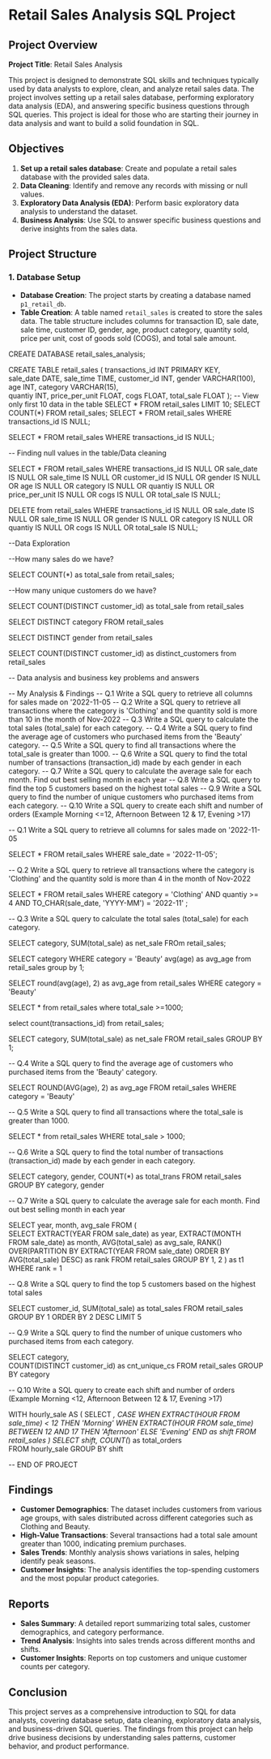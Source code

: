 # Retail Sales Analysis SQL Project

## Project Overview

**Project Title**: Retail Sales Analysis  

This project is designed to demonstrate SQL skills and techniques typically used by data analysts to explore, clean, and analyze retail sales data. The project involves setting up a retail sales database, performing exploratory data analysis (EDA), and answering specific business questions through SQL queries. This project is ideal for those who are starting their journey in data analysis and want to build a solid foundation in SQL.

## Objectives

1. **Set up a retail sales database**: Create and populate a retail sales database with the provided sales data.
2. **Data Cleaning**: Identify and remove any records with missing or null values.
3. **Exploratory Data Analysis (EDA)**: Perform basic exploratory data analysis to understand the dataset.
4. **Business Analysis**: Use SQL to answer specific business questions and derive insights from the sales data.

## Project Structure

### 1. Database Setup

- **Database Creation**: The project starts by creating a database named `p1_retail_db`.
- **Table Creation**: A table named `retail_sales` is created to store the sales data. The table structure includes columns for transaction ID, sale date, sale time, customer ID, gender, age, product category, quantity sold, price per unit, cost of goods sold (COGS), and total sale amount.

CREATE DATABASE retail_sales_analysis;

 CREATE TABLE retail_sales
						(
						transactions_id INT PRIMARY KEY,	
						sale_date DATE,
						sale_time TIME,
						customer_id	INT,
						gender VARCHAR(100),
						age INT,
						category VARCHAR(15),	
						quantiy	INT,
						price_per_unit	FLOAT,
						cogs FLOAT,
						total_sale FLOAT
						);
-- View only first 10 data in the table
SELECT * FROM retail_sales
LIMIT 10;
SELECT 
COUNT(*)
FROM retail_sales;
SELECT * FROM retail_sales
WHERE transactions_id IS NULL;

SELECT * FROM retail_sales 
WHERE transactions_id IS NULL;

-- Finding null values in the table/Data cleaning 

SELECT * FROM retail_sales
WHERE 
    transactions_id IS NULL
	OR
	sale_date IS NULL
	OR
	sale_time IS NULL
	OR
	customer_id IS NULL
	OR
	gender IS NULL
	OR
	age IS NULL
	OR
	category IS NULL
	OR
	quantiy IS NULL
	OR
	price_per_unit IS NULL
	OR
	cogs IS NULL
	OR
	total_sale IS NULL;

DELETE from retail_sales 
WHERE 
    transactions_id IS NULL
	OR
	sale_date IS NULL
	OR
	sale_time IS NULL
	OR
	gender IS NULL
	OR
	category IS NULL
	OR
	quantiy IS NULL
	OR
	cogs IS NULL
	OR
	total_sale IS NULL;

--Data Exploration

--How many sales do we have?

SELECT COUNT(*) as total_sale from retail_sales;

--How many unique customers do we have?

SELECT COUNT(DISTINCT customer_id) as total_sale from retail_sales

SELECT DISTINCT category FROM retail_sales

SELECT DISTINCT gender from retail_sales

SELECT COUNT(DISTINCT customer_id) as distinct_customers from retail_sales



-- Data analysis and business key problems and answers

-- My Analysis & Findings
-- Q.1 Write a SQL query to retrieve all columns for sales made on '2022-11-05
-- Q.2 Write a SQL query to retrieve all transactions where the category is 'Clothing' and the quantity sold is more than 10 in the month of Nov-2022
-- Q.3 Write a SQL query to calculate the total sales (total_sale) for each category.
-- Q.4 Write a SQL query to find the average age of customers who purchased items from the 'Beauty' category.
-- Q.5 Write a SQL query to find all transactions where the total_sale is greater than 1000.
-- Q.6 Write a SQL query to find the total number of transactions (transaction_id) made by each gender in each category.
-- Q.7 Write a SQL query to calculate the average sale for each month. Find out best selling month in each year
-- Q.8 Write a SQL query to find the top 5 customers based on the highest total sales 
-- Q.9 Write a SQL query to find the number of unique customers who purchased items from each category.
-- Q.10 Write a SQL query to create each shift and number of orders (Example Morning <=12, Afternoon Between 12 & 17, Evening >17)

-- Q.1 Write a SQL query to retrieve all columns for sales made on '2022-11-05

SELECT *
FROM retail_sales
WHERE sale_date = '2022-11-05';

-- Q.2 Write a SQL query to retrieve all transactions where the category is 'Clothing' and the quantity sold is more than 4 in the month of Nov-2022

SELECT * 
FROM retail_sales
WHERE 
category = 'Clothing'
AND
quantiy >= 4
AND
TO_CHAR(sale_date, 'YYYY-MM') = '2022-11'
;

-- Q.3 Write a SQL query to calculate the total sales (total_sale) for each category.

SELECT category,
SUM(total_sale) as net_sale
FROm retail_sales;

SELECT category
WHERE category = 'Beauty'
avg(age) as avg_age
from retail_sales
group by 1;

SELECT round(avg(age), 2) as avg_age
from retail_sales
WHERE category = 'Beauty'

SELECT * from retail_sales
where total_sale >=1000;

select count(transactions_id) from retail_sales;



SELECT category,
	  SUM(total_sale) as net_sale
	  FROM  retail_sales
	  GROUP BY 1;

-- Q.4 Write a SQL query to find the average age of customers who purchased items from the 'Beauty' category.

SELECT 
      ROUND(AVG(age),    2) as avg_age
FROM retail_sales
WHERE category = 'Beauty'

-- Q.5 Write a SQL query to find all transactions where the total_sale is greater than 1000.

SELECT * from retail_sales
WHERE total_sale > 1000;

-- Q.6 Write a SQL query to find the total number of transactions (transaction_id) made by each gender in each category.

SELECT 
category,
gender,
COUNT(*) as total_trans
FROM retail_sales
GROUP 
BY
category,
gender

-- Q.7 Write a SQL query to calculate the average sale for each month. Find out best selling month in each year

SELECT 
       year,
       month,
    avg_sale
FROM 
(    
SELECT 
    EXTRACT(YEAR FROM sale_date) as year,
    EXTRACT(MONTH FROM sale_date) as month,
    AVG(total_sale) as avg_sale,
    RANK() OVER(PARTITION BY EXTRACT(YEAR FROM sale_date) ORDER BY AVG(total_sale) DESC) as rank
FROM retail_sales
GROUP BY 1, 2
) as t1
WHERE rank = 1

-- Q.8 Write a SQL query to find the top 5 customers based on the highest total sales 

SELECT 
    customer_id,
    SUM(total_sale) as total_sales
FROM retail_sales
GROUP BY 1
ORDER BY 2 DESC
LIMIT 5

-- Q.9 Write a SQL query to find the number of unique customers who purchased items from each category.

SELECT 
    category,    
    COUNT(DISTINCT customer_id) as cnt_unique_cs
FROM retail_sales
GROUP BY category

-- Q.10 Write a SQL query to create each shift and number of orders (Example Morning <12, Afternoon Between 12 & 17, Evening >17)

WITH hourly_sale
AS
(
SELECT *,
    CASE
        WHEN EXTRACT(HOUR FROM sale_time) < 12 THEN 'Morning'
        WHEN EXTRACT(HOUR FROM sale_time) BETWEEN 12 AND 17 THEN 'Afternoon'
        ELSE 'Evening'
    END as shift
FROM retail_sales
)
SELECT 
    shift,
    COUNT(*) as total_orders    
FROM hourly_sale
GROUP BY shift

-- END OF PROJECT 

## Findings

- **Customer Demographics**: The dataset includes customers from various age groups, with sales distributed across different categories such as Clothing and Beauty.
- **High-Value Transactions**: Several transactions had a total sale amount greater than 1000, indicating premium purchases.
- **Sales Trends**: Monthly analysis shows variations in sales, helping identify peak seasons.
- **Customer Insights**: The analysis identifies the top-spending customers and the most popular product categories.

## Reports

- **Sales Summary**: A detailed report summarizing total sales, customer demographics, and category performance.
- **Trend Analysis**: Insights into sales trends across different months and shifts.
- **Customer Insights**: Reports on top customers and unique customer counts per category.

## Conclusion

This project serves as a comprehensive introduction to SQL for data analysts, covering database setup, data cleaning, exploratory data analysis, and business-driven SQL queries. The findings from this project can help drive business decisions by understanding sales patterns, customer behavior, and product performance.
